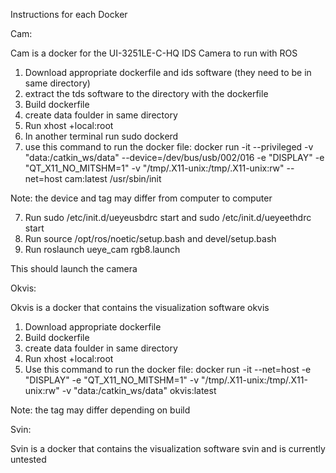 Instructions for each Docker

Cam:

Cam is a docker for the UI-3251LE-C-HQ IDS Camera to run with ROS

1. Download appropriate dockerfile and ids software (they need to be in same directory)
2. extract the tds software to the directory with the dockerfile
3. Build dockerfile
4. create data foulder in same directory
5. Run xhost +local:root
4. In another terminal run sudo dockerd
6. use this command to run the docker file: docker run -it --privileged -v "data:/catkin_ws/data" --device=/dev/bus/usb/002/016 -e "DISPLAY" -e "QT_X11_NO_MITSHM=1" -v "/tmp/.X11-unix:/tmp/.X11-unix:rw" --net=host cam:latest /usr/sbin/init

Note: the device and tag may differ from computer to computer

7. Run sudo /etc/init.d/ueyeusbdrc start and sudo /etc/init.d/ueyeethdrc start
8. Run source /opt/ros/noetic/setup.bash and devel/setup.bash
9. Run roslaunch ueye_cam rgb8.launch

This should launch the camera 


Okvis:

Okvis is a docker that contains the visualization software okvis

1. Download appropriate dockerfile
2. Build dockerfile
3. create data foulder in same directory
4. Run xhost +local:root
5. Use this command to run the docker file: docker run -it --net=host -e "DISPLAY" -e "QT_X11_NO_MITSHM=1" -v "/tmp/.X11-unix:/tmp/.X11-unix:rw" -v "data:/catkin_ws/data" okvis:latest

Note: the tag may differ depending on build

Svin:

Svin is a docker that contains the visualization software svin and is currently untested
